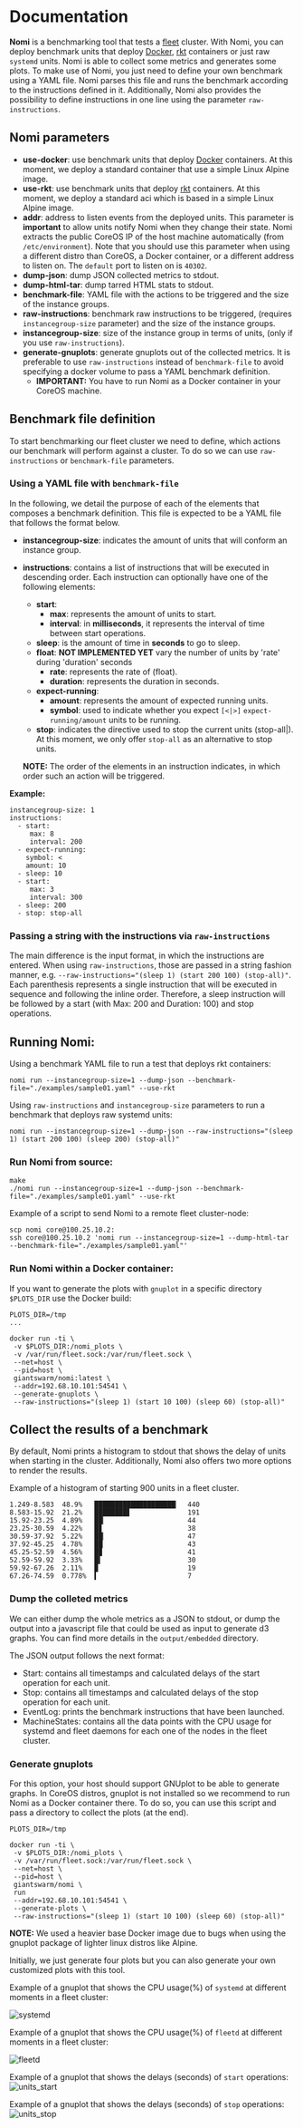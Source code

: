 # Documentation

**Nomi** is a benchmarking tool that tests a [fleet](https://github.com/coreos/fleet) cluster. With Nomi, you can deploy benchmark units that deploy [Docker](https://github.com/docker/docker), [rkt](https://github.com/coreos/rkt) containers or just raw `systemd` units. Nomi is able to collect some metrics and generates some plots. To make use of Nomi, you just need to define your own benchmark using a YAML file. Nomi parses this file and runs the benchmark according to the instructions defined in it. Additionally, Nomi also provides the possibility to define instructions in one line using the parameter `raw-instructions`.

## Nomi parameters

- **use-docker**: use benchmark units that deploy [Docker](https://github.com/docker/docker) containers. At this moment, we deploy a standard container that use a simple Linux Alpine image.
- **use-rkt**: use benchmark units that deploy [rkt](https://github.com/coreos/rkt) containers. At this moment, we deploy a standard aci which is based in a simple Linux Alpine image.
- **addr**: address to listen events from the deployed units. This parameter is **important** to allow units notify Nomi when they change their state. Nomi extracts the public CoreOS IP of the host machine automatically (from `/etc/environment`). Note that you should use this parameter when using a different distro than CoreOS, a Docker container, or a different address to listen on. The `default` port to listen on is `40302`.
- **dump-json**: dump JSON collected metrics to stdout.
- **dump-html-tar**: dump tarred HTML stats to stdout.
- **benchmark-file**: YAML file with the actions to be triggered and the size of the instance groups.
- **raw-instructions**: benchmark raw instructions to be triggered, (requires `instancegroup-size` parameter) and the size of the instance groups.
- **instancegroup-size**: size of the instance group in terms of units, (only if you use `raw-instructions`).
- **generate-gnuplots**: generate gnuplots out of the collected metrics. It is preferable to use `raw-instructions` instead of `benchmark-file` to avoid specifying a docker volume to pass a YAML benchmark definition.
    - **IMPORTANT:** You have to run Nomi as a Docker container in your CoreOS machine.

## Benchmark file definition

To start benchmarking our fleet cluster we need to define, which actions our benchmark will perform against a cluster. To do so we can use `raw-instructions` or
`benchmark-file` parameters.

### Using a YAML file with `benchmark-file`

In the following, we detail the purpose of each of the elements that composes a benchmark definition. This file is expected to be a YAML file that follows the format below.

- **instancegroup-size**: indicates the amount of units that will conform an instance group.
- **instructions**: contains a list of instructions that will be executed in descending order. Each instruction can optionally have one of the following elements:
    - **start**:
    	- 	**max**: represents the amount of units to start.
    	- **interval**: in **milliseconds**, it represents the interval of time between start operations.
    - **sleep**: is the amount of time in **seconds** to go to sleep.
    - **float**: **NOT IMPLEMENTED YET** vary the number of units by 'rate' during 'duration' seconds
    	- **rate**: represents the rate of (float).
    	- **duration**: represents the duration in seconds.
    - **expect-running**:
	    - **amount**: represents the amount of expected running units.
    	- **symbol**: used to indicate whether you expect `[<|>]` `expect-running/amount` units to be running.
    - **stop**: indicates the directive used to stop the current units (stop-all|). At this moment, we only offer `stop-all` as an alternative to stop units.

    **NOTE:** The order of the elements in an instruction indicates, in which order such an action will be triggered.

**Example:**

```
instancegroup-size: 1
instructions:
  - start:
     max: 8
     interval: 200
  - expect-running:
    symbol: <
    amount: 10
  - sleep: 10
  - start:
     max: 3
     interval: 300
  - sleep: 200
  - stop: stop-all
```

### Passing a string with the instructions via `raw-instructions`

The main difference is the input format, in which the instructions are entered. When using `raw-instructions`, those are passed in a string fashion manner,
e.g. `--raw-instructions="(sleep 1) (start 200 100) (stop-all)"`. Each parenthesis represents a single instruction that will be executed in sequence and following the inline order. Therefore, a sleep instruction will be followed by a start (with Max: 200 and Duration: 100) and stop operations.

## Running Nomi:

Using a benchmark YAML file to run a test that deploys rkt containers:

`nomi run --instancegroup-size=1 --dump-json --benchmark-file="./examples/sample01.yaml" --use-rkt`

Using `raw-instructions` and `instancegroup-size` parameters to run a benchmark that deploys raw systemd units:

`nomi run --instancegroup-size=1 --dump-json --raw-instructions="(sleep 1) (start 200 100) (sleep 200) (stop-all)"`

### Run Nomi from source:

```
make
./nomi run --instancegroup-size=1 --dump-json --benchmark-file="./examples/sample01.yaml" --use-rkt
```

Example of a script to send Nomi to a remote fleet cluster-node:

```
scp nomi core@100.25.10.2:
ssh core@100.25.10.2 'nomi run --instancegroup-size=1 --dump-html-tar --benchmark-file="./examples/sample01.yaml"'
```

### Run Nomi within a Docker container:

If you want to generate the plots with `gnuplot` in a specific directory `$PLOTS_DIR` use the Docker build:

```
PLOTS_DIR=/tmp
...

docker run -ti \
 -v $PLOTS_DIR:/nomi_plots \
 -v /var/run/fleet.sock:/var/run/fleet.sock \
 --net=host \
 --pid=host \
 giantswarm/nomi:latest \
 --addr=192.68.10.101:54541 \
 --generate-gnuplots \
 --raw-instructions="(sleep 1) (start 10 100) (sleep 60) (stop-all)"
```


## Collect the results of a benchmark

By default, Nomi prints a histogram to stdout that shows the delay of units when starting in the cluster. Additionally, Nomi also offers two more options to render the results.

Example of a histogram of starting 900 units in a fleet cluster.

```
1.249-8.583  48.9%   ████████████████████▏  440
8.583-15.92  21.2%   ████████▋              191
15.92-23.25  4.89%   ██▏                    44
23.25-30.59  4.22%   █▊                     38
30.59-37.92  5.22%   ██▏                    47
37.92-45.25  4.78%   ██                     43
45.25-52.59  4.56%   █▉                     41
52.59-59.92  3.33%   █▍                     30
59.92-67.26  2.11%   ▉                      19
67.26-74.59  0.778%  ▍                      7
```

### Dump the colleted metrics

We can either dump the whole metrics as a JSON to stdout, or dump the output into a javascript file that could be used as input to generate d3 graphs. You can find more details in the `output/embedded` directory.

The JSON output follows the next format:

- Start: contains all timestamps and calculated delays of the start operation for each unit.
- Stop: contains all timestamps and calculated delays of the stop operation for each unit.
- EventLog: prints the benchmark instructions that have been launched.
- MachineStates: contains all the data points with the CPU usage for systemd and fleet daemons for each one of the nodes in the fleet cluster.

### Generate gnuplots

For this option, your host should support GNUplot to be able to generate graphs. In CoreOS distros, gnuplot is not installed so we recommend to run Nomi as a Docker container there. To do so, you can use this script and pass a directory to collect the plots (at the end).

```
PLOTS_DIR=/tmp

docker run -ti \
 -v $PLOTS_DIR:/nomi_plots \
 -v /var/run/fleet.sock:/var/run/fleet.sock \
 --net=host \
 --pid=host \
 giantswarm/nomi \
 run
 --addr=192.68.10.101:54541 \
 --generate-plots \
 --raw-instructions="(sleep 1) (start 10 100) (sleep 60) (stop-all)"
```

**NOTE:** We used a heavier base Docker image due to bugs when using the gnuplot package of lighter linux distros like Alpine.

Initially, we just generate four plots but you can also generate your own customized plots with this tool.

Example of a gnuplot that shows the CPU usage(%) of `systemd` at different moments in a fleet cluster:

![systemd](images/systemd.png)

Example of a gnuplot that shows the CPU usage(%) of `fleetd` at different moments in a fleet cluster:

![fleetd](images/fleetd.png)

Example of a gnuplot that shows the delays (seconds) of `start` operations:
![units_start](images/units_start.png)

Example of a gnuplot that shows the delays (seconds) of `stop` operations:
![units_stop](images/units_stop.png)
